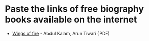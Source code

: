 # Paste the links of free biography books available on the internet

* [Wings of fire](https://ati.dae.gov.in/ati12052021_8.pdf) - Abdul Kalam, Arun Tiwari (PDF)

